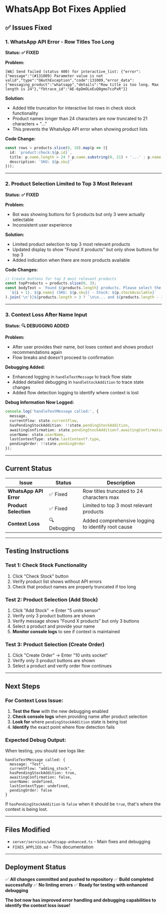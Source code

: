 # WhatsApp Bot Fixes Applied

## ✅ **Issues Fixed**

### **1. WhatsApp API Error - Row Titles Too Long**
**Status: ✅ FIXED**

**Problem:** 
```
[WA] Send failed (status 400) for interactive_list: {"error":{"message":"(#131009) Parameter value is not valid","type":"OAuthException","code":131009,"error_data":{"messaging_product":"whatsapp","details":"Row title is too long. Max length is 24"},"fbtrace_id":"AE-6pDmOLeEuQ0gmo7czPxR"}}
```

**Solution:**
- Added title truncation for interactive list rows in check stock functionality
- Product names longer than 24 characters are now truncated to 21 characters + "..."
- This prevents the WhatsApp API error when showing product lists

**Code Change:**
```typescript
const rows = products.slice(0, 10).map(p => ({ 
  id: `product:check:${p.id}`, 
  title: p.name.length > 24 ? p.name.substring(0, 21) + '...' : p.name, 
  description: `SKU: ${p.sku}` 
}));
```

---

### **2. Product Selection Limited to Top 3 Most Relevant**
**Status: ✅ FIXED**

**Problem:** 
- Bot was showing buttons for 5 products but only 3 were actually selectable
- Inconsistent user experience

**Solution:**
- Limited product selection to top 3 most relevant products
- Updated display to show "Found X products" but only show buttons for top 3
- Added indication when there are more products available

**Code Changes:**
```typescript
// Create buttons for top 3 most relevant products
const topProducts = products.slice(0, 3);
const bodyText = `Found ${products.length} products. Please select the correct one:\n\n${topProducts.map((p, i) => 
  `${i + 1}. ${p.name} (SKU: ${p.sku}) - Stock: ${p.stockAvailable}`
).join('\n')}${products.length > 3 ? `\n\n... and ${products.length - 3} more products` : ''}`;
```

---

### **3. Context Loss After Name Input**
**Status: 🔍 DEBUGGING ADDED**

**Problem:**
- After user provides their name, bot loses context and shows product recommendations again
- Flow breaks and doesn't proceed to confirmation

**Debugging Added:**
- Enhanced logging in `handleTextMessage` to track flow state
- Added detailed debugging in `handleStockAddition` to trace state changes
- Added flow detection logging to identify where context is lost

**Debug Information Now Logged:**
```typescript
console.log('handleTextMessage called:', {
  message,
  currentFlow: state.currentFlow,
  hasPendingStockAddition: !!state.pendingStockAddition,
  awaitingConfirmation: state.pendingStockAddition?.awaitingConfirmation,
  userName: state.userName,
  lastContextType: state.lastContext?.type,
  pendingOrder: !!state.pendingOrder
});
```

---

## **Current Status**

| Issue | Status | Description |
|-------|--------|-------------|
| **WhatsApp API Error** | ✅ Fixed | Row titles truncated to 24 characters max |
| **Product Selection** | ✅ Fixed | Limited to top 3 most relevant products |
| **Context Loss** | 🔍 Debugging | Added comprehensive logging to identify root cause |

---

## **Testing Instructions**

### **Test 1: Check Stock Functionality**
1. Click "Check Stock" button
2. Verify product list shows without API errors
3. Check that product names are properly truncated if too long

### **Test 2: Product Selection (Add Stock)**
1. Click "Add Stock" → Enter "5 units sensor"
2. Verify only 3 product buttons are shown
3. Verify message shows "Found X products" but only 3 buttons
4. Select a product and provide your name
5. **Monitor console logs** to see if context is maintained

### **Test 3: Product Selection (Create Order)**
1. Click "Create Order" → Enter "10 units socket"
2. Verify only 3 product buttons are shown
3. Select a product and verify order flow continues

---

## **Next Steps**

### **For Context Loss Issue:**
1. **Test the flow** with the new debugging enabled
2. **Check console logs** when providing name after product selection
3. **Look for** where `pendingStockAddition` state is being lost
4. **Identify** the exact point where flow detection fails

### **Expected Debug Output:**
When testing, you should see logs like:
```
handleTextMessage called: {
  message: "Test",
  currentFlow: "adding_stock",
  hasPendingStockAddition: true,
  awaitingConfirmation: false,
  userName: undefined,
  lastContextType: undefined,
  pendingOrder: false
}
```

If `hasPendingStockAddition` is `false` when it should be `true`, that's where the context is being lost.

---

## **Files Modified**

- `server/services/whatsapp-enhanced.ts` - Main fixes and debugging
- `FIXES_APPLIED.md` - This documentation

---

## **Deployment Status**

✅ **All changes committed and pushed to repository**
✅ **Build completed successfully**
✅ **No linting errors**
✅ **Ready for testing with enhanced debugging**

**The bot now has improved error handling and debugging capabilities to identify the context loss issue!**
